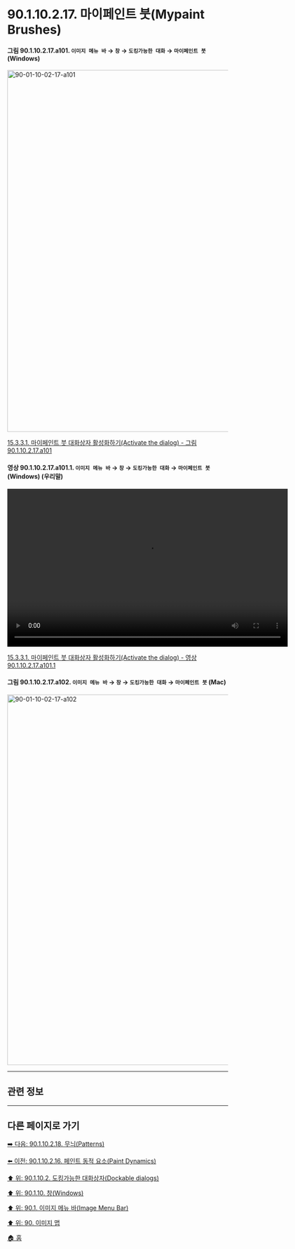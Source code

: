 # 90.1.10.2.17. 마이페인트 붓(Mypaint Brushes)

<a id="90-01-10-02-17-a101"></a>

#### 그림 90.1.10.2.17.a101. `이미지 메뉴 바` → `창` → `도킹가능한 대화` → `마이페인트 붓` (Windows)
<img width="980" height="825" alt="90-01-10-02-17-a101" src="https://github.com/user-attachments/assets/fa89e75c-c838-452c-9164-5f7530e7d585" />

[15.3.3.1. 마이페인트 붓 대화상자 활성화하기(Activate the dialog) - 그림 90.1.10.2.17.a101](./15-03-03-01-activating_the_dialog.md#90-01-10-02-17-a101)

<a id="90-01-10-02-17-a101-01"></a>

#### 영상 90.1.10.2.17.a101.1. `이미지 메뉴 바` → `창` → `도킹가능한 대화` → `마이페인트 붓` (Windows) (우리말)
<video controls="controls" width="640" height="360" src="https://github.com/user-attachments/assets/ec811b48-2cfb-49eb-bca9-fc59bc95e109"></video>

[15.3.3.1. 마이페인트 붓 대화상자 활성화하기(Activate the dialog) - 영상 90.1.10.2.17.a101.1](./15-03-03-01-activating_the_dialog.md#90-01-10-02-17-a101-01)

<a id="90-01-10-02-17-a102"></a>

#### 그림 90.1.10.2.17.a102. `이미지 메뉴 바` → `창` → `도킹가능한 대화` → `마이페인트 붓` (Mac)
<img width="980" height="845" alt="90-01-10-02-17-a102" src="https://github.com/user-attachments/assets/092580be-a93e-4e8d-bfd5-8f98e2d53d00" />

***

## 관련 정보

***

## 다른 페이지로 가기

[➡️ 다음: 90.1.10.2.18. 무늬(Patterns)](./90-01-10-02-18-patterns.md)

[⬅️ 이전: 90.1.10.2.16. 페인트 동적 요소(Paint Dynamics)](./90-01-10-02-16-paint_dynamics.md)

[⬆️ 위: 90.1.10.2. 도킹가능한 대화상자(Dockable dialogs)](./90-01-10-02-00-dockable_dialogs.md)

[⬆️ 위: 90.1.10. 창(Windows)](./90-01-10-00-windows.md)

[⬆️ 위: 90.1. 이미지 메뉴 바(Image Menu Bar)](./90-01-00-image-menu-bar.md)

[⬆️ 위: 90. 이미지 맵](./90-00-image-map.md)

[🏠 홈](./00-home.md)
